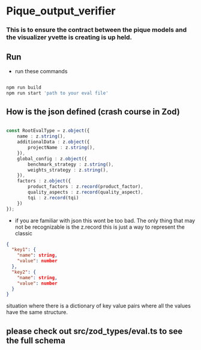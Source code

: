 # Pique_output_verifier

### This is to ensure the contract between the pique models and the visualizer yvette is creating is up held. 

## Run

- run these commands

```bash

npm run build
npm run start 'path to your eval file'
```

## How is the json defined (crash course in Zod)

```typescript

const RootEvalType = z.object({
    name : z.string(),
    additionalData : z.object({
        projectName : z.string(),
    }),
    global_config : z.object({
        benchmark_strategy : z.string(),
        weights_strategy : z.string(),
    }),
    factors : z.object({
        product_factors : z.record(product_factor),
        quality_aspects : z.record(quality_aspect),
        tqi : z.record(tqi)
    })
});
```

- if you are familiar with json this wont be too bad. The only thing that may not be recognizable is the z.record this is just a way to represent the classic

```json 
{
  "key1": {
    "name": string,
    "value": number
  },
  "key2": {
    "name": string,
    "value": number
  }
}
```
 situation where there is a dictionary of key value pairs where all the values have the same structure. 
 
## please check out src/zod_types/eval.ts to see the full schema